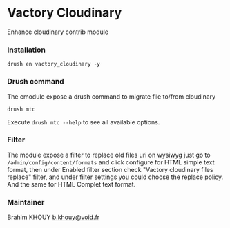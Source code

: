 # Vactory Cloudinary
Enhance cloudinary contrib module

### Installation
`drush en vactory_cloudinary -y`

### Drush command
The cmodule expose a drush command to migrate file to/from cloudinary

`drush mtc`

Execute `drush mtc --help` to see all available options.

### Filter
The module expose a filter to replace old files uri on wysiwyg
just go to `/admin/config/content/formats` and click configure for HTML simple
text format, then under Enabled filter section check "Vactory cloudinary files
replace" filter, and under filter settings you could choose the replace policy.
And the same for HTML Complet text format.

### Maintainer
Brahim KHOUY <b.khouy@void.fr>
